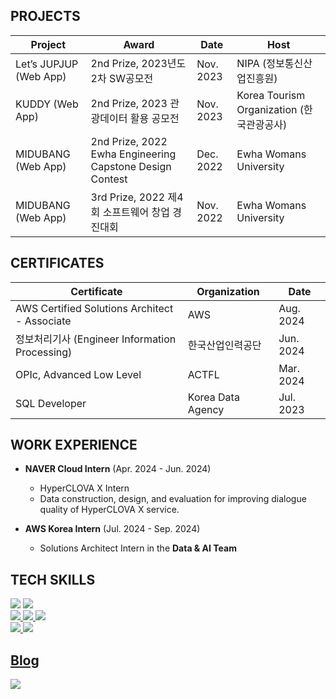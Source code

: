 ## PROJECTS

| Project    | Award                | Date                  | Host                                       |
|------------|----------------------|-----------------------|--------------------------------------------|
| Let’s JUPJUP (Web App) | 2nd Prize, 2023년도 2차 SW공모전 | Nov. 2023            | NIPA (정보통신산업진흥원)                |
| KUDDY (Web App)       | 2nd Prize, 2023 관광데이터 활용 공모전 | Nov. 2023            | Korea Tourism Organization (한국관광공사) |
| MIDUBANG (Web App)    | 2nd Prize, 2022 Ewha Engineering Capstone Design Contest | Dec. 2022            | Ewha Womans University                    |
| MIDUBANG (Web App)    | 3rd Prize, 2022 제4회 소프트웨어 창업 경진대회 | Nov. 2022            | Ewha Womans University                    |

## CERTIFICATES

| Certificate                                         | Organization                   | Date       |
|-----------------------------------------------------|---------------------------------|------------|
| AWS Certified Solutions Architect - Associate       | AWS                             | Aug. 2024  |
| 정보처리기사 (Engineer Information Processing)      | 한국산업인력공단                  | Jun. 2024  |
| OPIc, Advanced Low Level                            | ACTFL                           | Mar. 2024  |
| SQL Developer                                       | Korea Data Agency               | Jul. 2023  |


## WORK EXPERIENCE
- **NAVER Cloud Intern** (Apr. 2024 - Jun. 2024)  
  - HyperCLOVA X Intern  
  - Data construction, design, and evaluation for improving dialogue quality of HyperCLOVA X service.

- **AWS Korea Intern** (Jul. 2024 - Sep. 2024)  
  - Solutions Architect Intern in the **Data & AI Team**

## TECH SKILLS
<a href="클릭시 이동할 링크" target="_blank"><img src="https://img.shields.io/badge/Spring-6DB33F?style=for-the-badge&logo=Spring&logoColor=white"></a>
<a href="클릭시 이동할 링크" target="_blank"><img src="https://img.shields.io/badge/Spring Boot-6DB33F?style=for-the-badge&logo=Spring Boot&logoColor=white">
<br>
<a href="클릭시 이동할 링크" target="_blank"><img src="https://img.shields.io/badge/MySQL-4479A1?style=for-the-badge&logo=MySQL&logoColor=white">
<a href="클릭시 이동할 링크" target="_blank"><img src="https://img.shields.io/badge/MariaDB-003545?style=for-the-badge&logo=MariaDB&logoColor=white">
<a href="클릭시 이동할 링크" target="_blank"><img src="https://img.shields.io/badge/Amazon RDS-527FFF?style=for-the-badge&logo=Amazon RDS&logoColor=white">
<br>
<a href="클릭시 이동할 링크" target="_blank"><img src="https://img.shields.io/badge/Docker-2496ED?style=for-the-badge&logo=Docker&logoColor=white">
<a href="클릭시 이동할 링크" target="_blank"><img src="https://img.shields.io/badge/Amazon EC2-FF9900?style=for-the-badge&logo=Amazon EC2&logoColor=white">

  

## Blog
<a href="https://velog.io/@goinggoing" target="_blank"><img src="https://img.shields.io/badge/Velog-20C997?style=for-the-badge&logo=Velog&logoColor=white">



